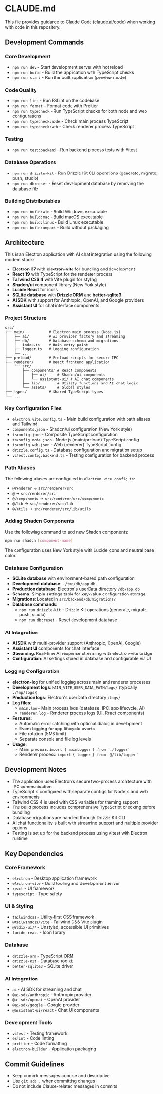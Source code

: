 # CLAUDE.md

This file provides guidance to Claude Code (claude.ai/code) when working with code in this repository.

## Development Commands

### Core Development

- `npm run dev` - Start development server with hot reload
- `npm run build` - Build the application with TypeScript checks
- `npm run start` - Run the built application (preview mode)

### Code Quality

- `npm run lint` - Run ESLint on the codebase
- `npm run format` - Format code with Prettier
- `npm run typecheck` - Run TypeScript checks for both node and web configurations
- `npm run typecheck:node` - Check main process TypeScript
- `npm run typecheck:web` - Check renderer process TypeScript

### Testing

- `npm run test:backend` - Run backend process tests with Vitest

### Database Operations

- `npm run drizzle-kit` - Run Drizzle Kit CLI operations (generate, migrate, push, studio)
- `npm run db:reset` - Reset development database by removing the database file

### Building Distributables

- `npm run build:win` - Build Windows executable
- `npm run build:mac` - Build macOS executable  
- `npm run build:linux` - Build Linux executable
- `npm run build:unpack` - Build without packaging

## Architecture

This is an Electron application with AI chat integration using the following modern stack:

- **Electron 37** with **electron-vite** for bundling and development
- **React 19** with TypeScript for the renderer process
- **Tailwind CSS 4** with Vite plugin for styling
- **Shadcn/ui** component library (New York style)
- **Lucide React** for icons
- **SQLite database** with **Drizzle ORM** and **better-sqlite3**
- **AI SDK** with support for Anthropic, OpenAI, and Google providers
- **Assistant UI** for chat interface components

### Project Structure

```
src/
├── main/           # Electron main process (Node.js)
│   ├── ai/         # AI provider factory and streaming
│   ├── db/         # Database schema and migrations
│   ├── index.ts    # Main entry point
│   ├── logger.ts   # Logging configuration
│   └── ...
├── preload/        # Preload scripts for secure IPC
├── renderer/       # React frontend application
│   └── src/
│       ├── components/ # React components
│       │   ├── ui/     # Shadcn/ui components
│       │   └── assistant-ui/ # AI chat components
│       ├── lib/        # Utility functions and AI chat logic
│       └── assets/     # Global styles
├── types/          # Shared TypeScript types
└── ...
```

### Key Configuration Files

- `electron.vite.config.ts` - Main build configuration with path aliases and Tailwind
- `components.json` - Shadcn/ui configuration (New York style)
- `tsconfig.json` - Composite TypeScript configuration
- `tsconfig.node.json` - Node.js (main/preload) TypeScript config
- `tsconfig.web.json` - Web (renderer) TypeScript config
- `drizzle.config.ts` - Database configuration and migration setup
- `vitest.config.backend.ts` - Testing configuration for backend process

### Path Aliases

The following aliases are configured in `electron.vite.config.ts`:

- `@renderer` → `src/renderer/src`
- `@` → `src/renderer/src`
- `@/components` → `src/renderer/src/components`
- `@/lib` → `src/renderer/src/lib`
- `@/utils` → `src/renderer/src/lib/utils`

### Adding Shadcn Components

Use the following command to add new Shadcn components:

```bash
npm run shadcn [component-name]
```

The configuration uses New York style with Lucide icons and neutral base color.

### Database Configuration

- **SQLite database** with environment-based path configuration
- **Development database**: `./tmp/db/app.db`
- **Production database**: Electron's userData directory `/db/app.db`
- **Schema**: Simple settings table for key-value configuration storage
- **Migrations**: Located in `src/backend/db/migrations/`
- **Database commands**:
  - `npm run drizzle-kit` - Drizzle Kit operations (generate, migrate, push, studio)
  - `npm run db:reset` - Reset development database

### AI Integration

- **AI SDK** with multi-provider support (Anthropic, OpenAI, Google)
- **Assistant UI** components for chat interface
- **Streaming**: Real-time AI response streaming with electron-vite bridge
- **Configuration**: AI settings stored in database and configurable via UI

### Logging Configuration

- **electron-log** for unified logging across main and renderer processes
- **Development logs**: `MAIN_VITE_USER_DATA_PATH/logs/` (typically `./tmp/logs/`)
- **Production logs**: Electron's userData directory `/logs/`
- **Log files**:
  - `main.log` - Main process logs (database, IPC, app lifecycle, AI)
  - `renderer.log` - Renderer process logs (UI, React components)
- **Features**: 
  - Automatic error catching with optional dialog in development
  - Event logging for app lifecycle events
  - File rotation (5MB limit)
  - Separate console and file log levels
- **Usage**:
  - Main process: `import { mainLogger } from './logger'`
  - Renderer process: `import { logger } from '@/lib/logger'`

## Development Notes

- The application uses Electron's secure two-process architecture with IPC communication
- TypeScript is configured with separate configs for Node.js and web environments
- Tailwind CSS 4 is used with CSS variables for theming support
- The build process includes comprehensive TypeScript checking before bundling
- Database migrations are handled through Drizzle Kit CLI
- AI chat functionality is built with streaming support and multiple provider options
- Testing is set up for the backend process using Vitest with Electron runtime

## Key Dependencies

### Core Framework
- `electron` - Desktop application framework
- `electron-vite` - Build tooling and development server
- `react` - UI framework
- `typescript` - Type safety

### UI & Styling
- `tailwindcss` - Utility-first CSS framework
- `@tailwindcss/vite` - Tailwind CSS Vite plugin
- `@radix-ui/*` - Unstyled, accessible UI primitives
- `lucide-react` - Icon library

### Database
- `drizzle-orm` - TypeScript ORM
- `drizzle-kit` - Database toolkit
- `better-sqlite3` - SQLite driver

### AI Integration
- `ai` - AI SDK for streaming and chat
- `@ai-sdk/anthropic` - Anthropic provider
- `@ai-sdk/openai` - OpenAI provider  
- `@ai-sdk/google` - Google provider
- `@assistant-ui/react` - Chat UI components

### Development Tools
- `vitest` - Testing framework
- `eslint` - Code linting
- `prettier` - Code formatting
- `electron-builder` - Application packaging

## Commit Guidelines

- Keep commit messages concise and descriptive
- Use `git add .` when committing changes
- Do not include Claude-related messages in commits